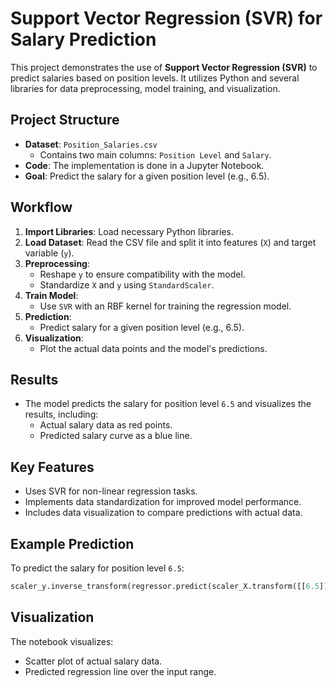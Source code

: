 # Support Vector Regression (SVR) for Salary Prediction

This project demonstrates the use of **Support Vector Regression (SVR)** to predict salaries based on position levels. It utilizes Python and several libraries for data preprocessing, model training, and visualization.

## Project Structure

- **Dataset**: `Position_Salaries.csv`
  - Contains two main columns: `Position Level` and `Salary`.
- **Code**: The implementation is done in a Jupyter Notebook.
- **Goal**: Predict the salary for a given position level (e.g., 6.5).

## Workflow

1. **Import Libraries**: Load necessary Python libraries.
2. **Load Dataset**: Read the CSV file and split it into features (`X`) and target variable (`y`).
3. **Preprocessing**:
   - Reshape `y` to ensure compatibility with the model.
   - Standardize `X` and `y` using `StandardScaler`.
4. **Train Model**:
   - Use `SVR` with an RBF kernel for training the regression model.
5. **Prediction**:
   - Predict salary for a given position level (e.g., 6.5).
6. **Visualization**:
   - Plot the actual data points and the model's predictions.

## Results

- The model predicts the salary for position level `6.5` and visualizes the results, including:
  - Actual salary data as red points.
  - Predicted salary curve as a blue line.

## Key Features

- Uses SVR for non-linear regression tasks.
- Implements data standardization for improved model performance.
- Includes data visualization to compare predictions with actual data.

## Example Prediction

To predict the salary for position level `6.5`:
```python
scaler_y.inverse_transform(regressor.predict(scaler_X.transform([[6.5]])).reshape(-1, 1))
```
## Visualization

The notebook visualizes:

- Scatter plot of actual salary data.
- Predicted regression line over the input range.

